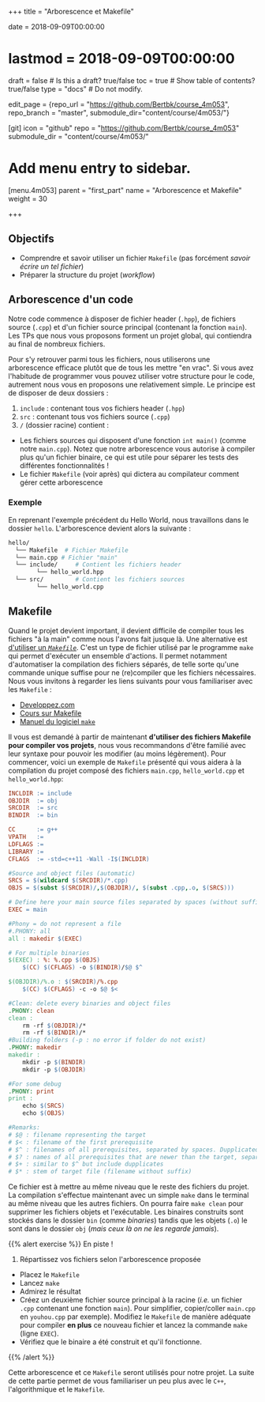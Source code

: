 +++
title = "Arborescence et Makefile"

date = 2018-09-09T00:00:00
# lastmod = 2018-09-09T00:00:00

draft = false  # Is this a draft? true/false
toc = true  # Show table of contents? true/false
type = "docs"  # Do not modify.

edit_page = {repo_url = "https://github.com/Bertbk/course_4m053", repo_branch = "master", submodule_dir="content/course/4m053/"}

[git]
  icon = "github"
  repo = "https://github.com/Bertbk/course_4m053"
  submodule_dir = "content/course/4m053/"

# Add menu entry to sidebar.
[menu.4m053]
  parent = "first_part"
  name = "Arborescence et Makefile"
  weight = 30

+++

## Objectifs

- Comprendre et savoir utiliser un fichier `Makefile` (pas forcément *savoir écrire un tel fichier*)
- Préparer la structure du projet (*workflow*)

## Arborescence d'un code

Notre code commence à disposer de fichier header (`.hpp`), de fichiers source (`.cpp`) et d'un fichier source principal (contenant la fonction `main`). Les TPs que nous vous proposons forment un projet global, qui contiendra au final de nombreux fichiers.

Pour s'y retrouver parmi tous les fichiers, nous utiliserons une arborescence efficace plutôt que de tous les mettre "en vrac". Si vous avez l'habitude de programmer vous pouvez utiliser votre structure pour le code, autrement nous vous en proposons une relativement simple. Le principe est de disposer de deux dossiers :

1. `include` : contenant tous vos fichiers header (`.hpp`)
2. `src` : contenant tous vos fichiers source (`.cpp`)
3. `/` (dossier racine) contient :
  - Les fichiers sources qui disposent d'une  fonction `int main()` (comme notre `main.cpp`). Notez que notre arborescence vous autorise à compiler plus qu'un fichier binaire, ce qui est utile pour séparer les tests des différentes fonctionnalités !
  - Le fichier `Makefile` (voir après) qui dictera au compilateur comment gérer cette arborescence


### Exemple

En reprenant l'exemple précédent du Hello World, nous travaillons dans le dossier `hello`. L'arborescence devient alors la suivante :

```bash
hello/
  └── Makefile  # Fichier Makefile
  └── main.cpp # Fichier "main"
  └── include/     # Contient les fichiers header
        └── hello_world.hpp
  └── src/         # Contient les fichiers sources
        └── hello_world.cpp
```


## Makefile

Quand le projet devient important, il devient difficile de compiler tous les fichiers "à la main" comme nous l'avons fait jusque là. Une alternative est [d'utiliser un *`Makefile`*](https://en.wikipedia.org/wiki/Makefile). C'est un type de fichier utilisé par le programme `make` qui permet d'exécuter un ensemble d'actions. Il permet notamment d'automatiser la compilation des fichiers séparés, de telle sorte qu'une commande unique suffise pour ne (re)compiler que les fichiers nécessaires. Nous vous invitons à regarder les liens suivants pour vous familiariser avec les `Makefile` :

- [Developpez.com](http://gl.developpez.com/tutoriel/outil/makefile/)
- [Cours sur Makefile](http://www.cs.colby.edu/maxwell/courses/tutorials/maketutor/)
- [Manuel du logiciel `make`](https://www.gnu.org/software/make/manual/)


Il vous est demandé à partir de maintenant **d'utiliser des fichiers Makefile pour compiler vos projets**, nous vous recommandons d'être familié avec leur syntaxe pour pouvoir les modifier (au moins légèrement). Pour commencer, voici un exemple de `Makefile` présenté qui vous aidera à la compilation du projet composé des fichiers `main.cpp`, `hello_world.cpp` et `hello_world.hpp`:

```makefile
INCLDIR	:= include
OBJDIR	:= obj
SRCDIR	:= src
BINDIR	:= bin

CC      := g++
VPATH	:=
LDFLAGS :=
LIBRARY :=
CFLAGS  := -std=c++11 -Wall -I$(INCLDIR)

#Source and object files (automatic)
SRCS = $(wildcard $(SRCDIR)/*.cpp)
OBJS = $(subst $(SRCDIR)/,$(OBJDIR)/, $(subst .cpp,.o, $(SRCS)))

# Define here your main source files separated by spaces (without suffix!)
EXEC = main

#Phony = do not represent a file
#.PHONY: all
all : makedir $(EXEC)

# For multiple binaries
$(EXEC) : %: %.cpp $(OBJS)
	$(CC) $(CFLAGS) -o $(BINDIR)/$@ $^

$(OBJDIR)/%.o : $(SRCDIR)/%.cpp
	$(CC) $(CFLAGS) -c -o $@ $<

#Clean: delete every binaries and object files
.PHONY: clean
clean :
	rm -rf $(OBJDIR)/*
	rm -rf $(BINDIR)/*
#Building folders (-p : no error if folder do not exist)
.PHONY: makedir
makedir :
	mkdir -p $(BINDIR)
	mkdir -p $(OBJDIR)

#For some debug
.PHONY: print
print :
	echo $(SRCS)
	echo $(OBJS)

#Remarks:
# $@ : filename representing the target
# $< : filename of the first prerequisite
# $^ : filenames of all prerequisites, separated by spaces. Dupplicated are removed.
# $? : names of all prerequisites that are newer than the target, separated by spaces
# $+ : similar to $^ but include dupplicates
# $* : stem of target file (filename without suffix)
```


Ce fichier est à mettre au même niveau que le reste des fichiers du projet. La compilation s'effectue maintenant avec un simple `make` dans le terminal au même niveau que les autres fichiers. On pourra faire `make clean` pour supprimer les fichiers objets et l'exécutable. Les binaires construits sont stockés dans le dossier `bin` (comme *binaries*) tandis que les objets (`.o`) le sont dans le dossier `obj` (*mais ceux là on ne les regarde jamais*).

{{% alert exercise %}}
En piste !

1. Répartissez vos fichiers selon l'arborescence proposée
- Placez le `Makefile`
- Lancez `make`
- Admirez le résultat
- Créez un deuxième fichier source principal à la racine (*i.e.* un fichier `.cpp` contenant une fonction `main`). Pour simplifier, copier/coller `main.cpp` en `youhou.cpp` par exemple). Modifiez le `Makefile` de manière adéquate pour compiler **en plus** ce nouveau fichier et lancez la commande `make` (ligne `EXEC`).
- Vérifiez que le binaire a été construit et qu'il fonctionne.

{{% /alert %}}

Cette arborescence et ce `Makefile` seront utilisés pour notre projet. La suite de cette partie permet de vous familiariser un peu plus avec le `C++`, l'algorithmique et le `Makefile`. 

